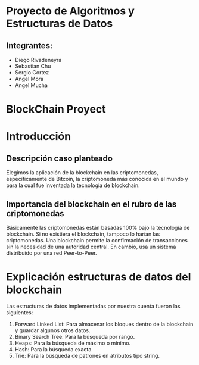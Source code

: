 # Proyecto de Algoritmos y Estructuras de Datos

## Integrantes:
- Diego Rivadeneyra
- Sebastian Chu
- Sergio Cortez
- Angel Mora
- Angel Mucha

# BlockChain Proyect
# Introducción
## Descripción caso planteado

Elegimos la aplicación de la blockchain en las criptomonedas, específicamente de Bitcoin, la criptomoneda más conocida en el mundo y para la cual fue inventada la tecnología de blockchain.

## Importancia del blockchain en el rubro de las criptomonedas

Básicamente las criptomonedas están basadas 100% bajo la tecnología de blockchain. Si no existiera el blockchain, tampoco lo harían las criptomonedas. Una blockchain permite la confirmación de transacciones sin la necesidad de una autoridad central. En cambio, usa un sistema distribuido por una red Peer-to-Peer.

# Explicación estructuras de datos del blockchain

Las estructuras de datos implementadas por nuestra cuenta fueron las siguientes:

1. Forward Linked List: Para almacenar los bloques dentro de la blockchain y guardar algunos otros datos.
2. Binary Search Tree: Para la búsqueda por rango.
3. Heaps: Para la búsqueda de máximo o mínimo.
4. Hash: Para la búsqueda exacta.
5. Trie: Para la búsqueda de patrones en atributos tipo string.